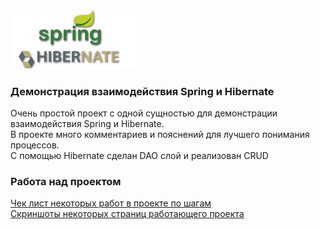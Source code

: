 <img width="200" src="src/main/resources/pic/spring_hibernate.jpg">

### Демонстрация взаимодействия Spring и Hibernate

Очень простой проект с одной сущностью для демонстрации<br/>
взаимодействия Spring и Hibernate.<br/>
В проекте много комментариев и пояснений для лучшего понимания
процессов.<br/>
С помощью Hibernate сделан DAO слой и реализован CRUD

### Работа над проектом
<a href="src/main/resources/check_list">
Чек лист некоторых работ в проекте по шагам</a><br>

<a href="src/main/resources/pic">
Скриншоты некоторых страниц работающего проекта</a><br>